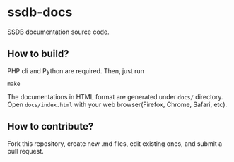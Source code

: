 ssdb-docs
=========

SSDB documentation source code.

## How to build?

PHP cli and Python are required. Then, just run

```
make
```

The documentations in HTML format are generated under ```docs/``` directory. Open ```docs/index.html``` with your web browser(Firefox, Chrome, Safari, etc).

## How to contribute?

Fork this repository, create new .md files, edit existing ones, and submit a pull request.

